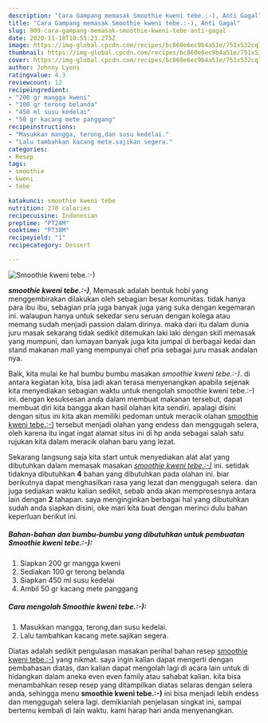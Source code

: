 ```yaml
---
description: "Cara Gampang memasak Smoothie kweni tebe.:-), Anti Gagal"
title: "Cara Gampang memasak Smoothie kweni tebe.:-), Anti Gagal"
slug: 909-cara-gampang-memasak-smoothie-kweni-tebe-anti-gagal
date: 2020-11-18T10:55:23.275Z
image: https://img-global.cpcdn.com/recipes/bc860e6ec9b4a51e/751x532cq70/smoothie-kweni-tebe-foto-resep-utama.jpg
thumbnail: https://img-global.cpcdn.com/recipes/bc860e6ec9b4a51e/751x532cq70/smoothie-kweni-tebe-foto-resep-utama.jpg
cover: https://img-global.cpcdn.com/recipes/bc860e6ec9b4a51e/751x532cq70/smoothie-kweni-tebe-foto-resep-utama.jpg
author: Johnny Lyons
ratingvalue: 4.3
reviewcount: 12
recipeingredient:
- "200 gr mangga kweni"
- "100 gr terong belanda"
- "450 ml susu kedelai"
- "50 gr kacang mete panggang"
recipeinstructions:
- "Masukkan mangga, terong,dan susu kedelai."
- "Lalu tambahkan kacang mete.sajikan segera."
categories:
- Resep
tags:
- smoothie
- kweni
- tebe

katakunci: smoothie kweni tebe 
nutrition: 278 calories
recipecuisine: Indonesian
preptime: "PT24M"
cooktime: "PT38M"
recipeyield: "1"
recipecategory: Dessert

---
```



![Smoothie kweni tebe.:-)](https://img-global.cpcdn.com/recipes/bc860e6ec9b4a51e/751x532cq70/smoothie-kweni-tebe-foto-resep-utama.jpg)

<b><i>smoothie kweni tebe.:-)</i></b>, Memasak adalah bentuk hobi yang menggembirakan dilakukan oleh sebagian besar komunitas. tidak hanya para ibu ibu, sebagian pria juga banyak juga yang suka dengan kegemaran ini. walaupun hanya untuk sekedar seru seruan dengan kolega atau memang sudah menjadi passion dalam dirinya. maka dari itu dalam dunia juru masak sekarang tidak sedikit ditemukan laki laki dengan skill memasak yang mumpuni, dan lumayan banyak juga kita jumpai di berbagai kedai dan stand makanan mall yang mempunyai chef pria sebagai juru masak andalan nya.

Baik, kita mulai ke hal bumbu bumbu masakan <i>smoothie kweni tebe.:-)</i>. di antara kegiatan kita, bisa jadi akan terasa menyenangkan apabila sejenak kita menyediakan sebagian waktu untuk mengolah smoothie kweni tebe.:-) ini. dengan kesuksesan anda dalam membuat makanan tersebut, dapat membuat diri kita bangga akan hasil olahan kita sendiri. apalagi disini dengan situs ini kita akan memiliki pedoman untuk meracik olahan <u>smoothie kweni tebe.:-)</u> tersebut menjadi olahan yang endess dan menggugah selera, oleh karena itu ingat ingat alamat situs ini di hp anda sebagai salah satu rujukan kita dalam meracik olahan baru yang lezat.




Sekarang langsung saja kita start untuk menyediakan alat alat yang dibutuhkan dalam memasak masakan <u><i>smoothie kweni tebe.:-)</i></u> ini. setidak tidaknya dibutuhkan <b>4</b> bahan yang dibutuhkan pada olahan ini. biar berikutnya dapat menghasilkan rasa yang lezat dan menggugah selera. dan juga sediakan waktu kalian sedikit, sebab anda akan memprosesnya antara lain dengan <b>2</b> tahapan. saya menginginkan berbagai hal yang dibutuhkan sudah anda siapkan disini, oke mari kita buat dengan merinci dulu bahan keperluan berikut ini.

<!--inarticleads1-->

##### Bahan-bahan dan bumbu-bumbu yang dibutuhkan untuk pembuatan Smoothie kweni tebe.:-):

1. Siapkan 200 gr mangga kweni
1. Sediakan 100 gr terong belanda
1. Siapkan 450 ml susu kedelai
1. Ambil 50 gr kacang mete panggang




<!--inarticleads2-->

##### Cara mengolah Smoothie kweni tebe.:-):

1. Masukkan mangga, terong,dan susu kedelai.
1. Lalu tambahkan kacang mete.sajikan segera.




Diatas adalah sedikit pengulasan masakan perihal bahan resep <u>smoothie kweni tebe.:-)</u> yang nikmat. saya ingin kalian dapat mengerti dengan pembahasan diatas, dan kalian dapat mengolah lagi di acara lain untuk di hidangkan dalam aneka even even family atau sahabat kalian. kita bisa menambahkan resep resep yang ditampilkan diatas selaras dengan selera anda, sehingga menu <b>smoothie kweni tebe.:-)</b> ini bisa menjadi lebih endess dan menggugah selera lagi. demikianlah penjelasan singkat ini, sampai bertemu kembali di lain waktu. kami harap hari anda menyenangkan.
